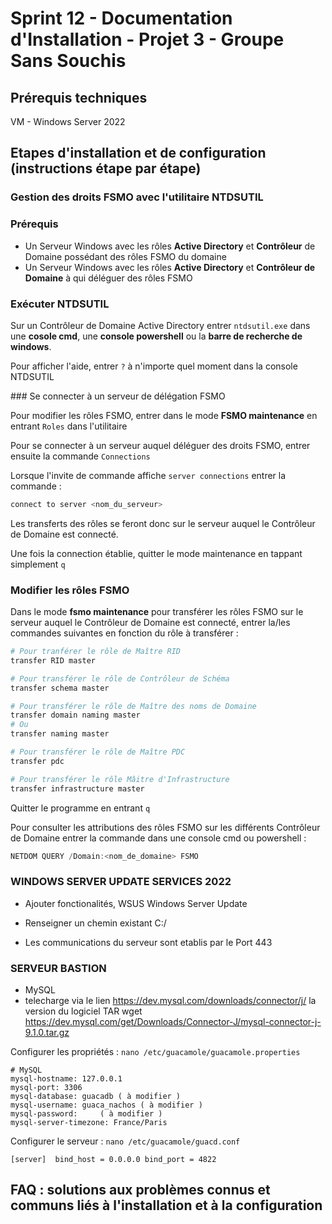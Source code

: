 # Sprint 12 - Documentation d'Installation - Projet 3 - Groupe Sans Souchis

## Prérequis techniques

VM - Windows Server 2022

## Etapes d'installation et de configuration (instructions étape par étape)

### Gestion des droits FSMO avec l'utilitaire NTDSUTIL

### Prérequis

- Un Serveur Windows avec les rôles __Active Directory__ et __Contrôleur__ de Domaine possédant des rôles FSMO du domaine
- Un Serveur Windows avec les rôles __Active Directory__ et __Contrôleur de Domaine__ à qui déléguer des rôles FSMO

### Exécuter NTDSUTIL

Sur un Contrôleur de Domaine Active Directory entrer `ntdsutil.exe` dans une __cosole cmd__, une __console powershell__ ou la __barre de recherche de windows__.

Pour afficher l'aide, entrer `?` à n'importe quel moment dans la console NTDSUTIL

### Se connecter à un serveur de délégation FSMO

Pour modifier les rôles FSMO, entrer dans le mode __FSMO maintenance__ en entrant `Roles` dans l'utilitaire

Pour se connecter à un serveur auquel déléguer des droits FSMO, entrer ensuite la commande `Connections` 

Lorsque l'invite de commande affiche `server connections` entrer la commande :

```powershell
connect to server <nom_du_serveur>
```

Les transferts des rôles se feront donc sur le serveur auquel le Contrôleur de Domaine est connecté. 

Une fois la connection établie, quitter le mode maintenance en tappant simplement `q`

### Modifier les rôles FSMO

Dans le mode __fsmo maintenance__ pour transférer les rôles FSMO sur le serveur auquel le Contrôleur de Domaine est connecté, entrer la/les commandes suivantes en fonction du rôle à transférer :

```powershell
# Pour tranférer le rôle de Maître RID
transfer RID master

# Pour transférer le rôle de Contrôleur de Schéma
transfer schema master

# Pour transférer le rôle de Maître des noms de Domaine
transfer domain naming master
# Ou
transfer naming master

# Pour transférer le rôle de Maître PDC
transfer pdc

# Pour transférer le rôle Mâitre d'Infrastructure
transfer infrastructure master

```
Quitter le programme en entrant `q`

Pour consulter les attributions des rôles FSMO sur les différents Contrôleur de Domaine entrer la commande dans une console cmd ou powershell : 

```powershell
NETDOM QUERY /Domain:<nom_de_domaine> FSMO
```

### WINDOWS SERVER UPDATE SERVICES 2022

- Ajouter fonctionalités, WSUS Windows Server Update
- Renseigner un chemin existant C:/

- Les communications du serveur sont etablis par le Port 443

### SERVEUR BASTION 

- MySQL
- telecharge via le lien https://dev.mysql.com/downloads/connector/j/ la version du logiciel TAR
wget https://dev.mysql.com/get/Downloads/Connector-J/mysql-connector-j-9.1.0.tar.gz


Configurer les propriétés : ``nano /etc/guacamole/guacamole.properties``

```
# MySQL
mysql-hostname: 127.0.0.1
mysql-port: 3306
mysql-database: guacadb ( à modifier )
mysql-username: guaca_nachos ( à modifier )   
mysql-password:     ( à modifier )
mysql-server-timezone: France/Paris
```

Configurer le serveur : ``nano /etc/guacamole/guacd.conf``

``
[server] 
bind_host = 0.0.0.0
bind_port = 4822
``

  


## FAQ : solutions aux problèmes connus et communs liés à l'installation et à la configuration
